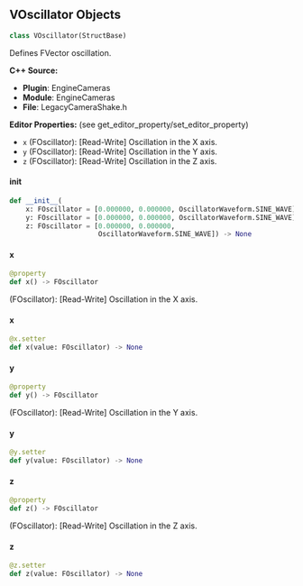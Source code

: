 ## VOscillator Objects

```python
class VOscillator(StructBase)
```

Defines FVector oscillation.

**C++ Source:**

- **Plugin**: EngineCameras
- **Module**: EngineCameras
- **File**: LegacyCameraShake.h

**Editor Properties:** (see get_editor_property/set_editor_property)

- ``x`` (FOscillator):  [Read-Write] Oscillation in the X axis.
- ``y`` (FOscillator):  [Read-Write] Oscillation in the Y axis.
- ``z`` (FOscillator):  [Read-Write] Oscillation in the Z axis.

<a id="unreal.VOscillator.__init__"></a>

#### __init__

```python
def __init__(
    x: FOscillator = [0.000000, 0.000000, OscillatorWaveform.SINE_WAVE],
    y: FOscillator = [0.000000, 0.000000, OscillatorWaveform.SINE_WAVE],
    z: FOscillator = [0.000000, 0.000000,
                      OscillatorWaveform.SINE_WAVE]) -> None
```

<a id="unreal.VOscillator.x"></a>

#### x

```python
@property
def x() -> FOscillator
```

(FOscillator):  [Read-Write] Oscillation in the X axis.

<a id="unreal.VOscillator.x"></a>

#### x

```python
@x.setter
def x(value: FOscillator) -> None
```

<a id="unreal.VOscillator.y"></a>

#### y

```python
@property
def y() -> FOscillator
```

(FOscillator):  [Read-Write] Oscillation in the Y axis.

<a id="unreal.VOscillator.y"></a>

#### y

```python
@y.setter
def y(value: FOscillator) -> None
```

<a id="unreal.VOscillator.z"></a>

#### z

```python
@property
def z() -> FOscillator
```

(FOscillator):  [Read-Write] Oscillation in the Z axis.

<a id="unreal.VOscillator.z"></a>

#### z

```python
@z.setter
def z(value: FOscillator) -> None
```

<a id="unreal.CameraAnimationParams"></a>
